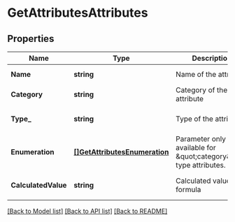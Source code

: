 # GetAttributesAttributes

## Properties
Name | Type | Description | Notes
------------ | ------------- | ------------- | -------------
**Name** | **string** | Name of the attribute | [default to null]
**Category** | **string** | Category of the attribute | [default to null]
**Type_** | **string** | Type of the attribute | [optional] [default to null]
**Enumeration** | [**[]GetAttributesEnumeration**](GetAttributesEnumeration.md) | Parameter only available for \&quot;category\&quot; type attributes. | [optional] [default to null]
**CalculatedValue** | **string** | Calculated value formula | [optional] [default to null]

[[Back to Model list]](../README.md#documentation-for-models) [[Back to API list]](../README.md#documentation-for-api-endpoints) [[Back to README]](../README.md)

